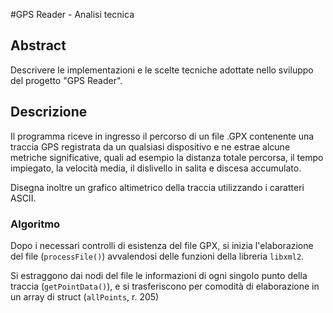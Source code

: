 #GPS Reader - Analisi tecnica

## Abstract

Descrivere le implementazioni e le scelte tecniche adottate nello sviluppo del progetto "GPS Reader".

## Descrizione

Il programma riceve in ingresso il percorso di un file .GPX contenente una traccia GPS registrata da un qualsiasi dispositivo e ne estrae alcune metriche significative, quali ad esempio la distanza totale percorsa, il tempo impiegato, la velocità media, il dislivello in salita e discesa accumulato.

Disegna inoltre un grafico altimetrico della traccia utilizzando i caratteri ASCII.


### Algoritmo

Dopo i necessari controlli di esistenza del file GPX, si inizia l'elaborazione del file (`processFile()`) avvalendosi delle funzioni della libreria `libxml2`.  

Si estraggono dai nodi del file le informazioni di ogni singolo punto della traccia (`getPointData()`), e si trasferiscono per comodità di elaborazione in un array di struct (`allPoints`, r. 205)